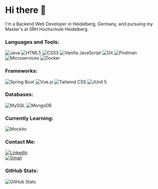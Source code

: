 # Hi there 👋
I'm a Backend Web Developer in Heidelberg, Germany, and pursuing my Master's at SRH Hochschule Heidelberg.

### Languages and Tools:

![Java](https://img.shields.io/badge/-Java-007396?logo=java&logoColor=white) 
![HTML5](https://img.shields.io/badge/-HTML5-E34F26?logo=html5&logoColor=white) 
![CSS3](https://img.shields.io/badge/-CSS3-1572B6?logo=css3&logoColor=white) 
![Vanilla JavaScript](https://img.shields.io/badge/-JavaScript-F7DF1E?logo=javascript&logoColor=black) 
![Git](https://img.shields.io/badge/-Git-F05032?logo=git&logoColor=white) 
![Postman](https://img.shields.io/badge/-Postman-FF6C37?logo=postman&logoColor=white) 
![Microservices](https://img.shields.io/badge/-Microservices-FF6C37?logo=microgen&logoColor=white) 
![Docker](https://img.shields.io/badge/-Docker-2496ED?logo=docker&logoColor=white)  

### Frameworks:

![Spring Boot](https://img.shields.io/badge/-Spring%20Boot-6DB33F?logo=springboot&logoColor=white) 
![Vue.js](https://img.shields.io/badge/-Vue.js-4FC08D?logo=vue.js&logoColor=white) 
![Tailwind CSS](https://img.shields.io/badge/-Tailwind%20CSS-38B2AC?logo=tailwind-css&logoColor=white) 
![JUnit 5](https://img.shields.io/badge/-JUnit%205-25A162?logo=junit5&logoColor=white) 
 

### Databases:

![MySQL](https://img.shields.io/badge/-MySQL-4479A1?logo=mysql&logoColor=white) 
![MongoDB](https://img.shields.io/badge/-MongoDB-47A248?logo=mongodb&logoColor=white)  

### Currently Learning:

![Mockito](https://img.shields.io/badge/-Mockito-00BFA5?logo=mockito&logoColor=white)  

### Contact Me:

[![LinkedIn](https://img.shields.io/badge/-LinkedIn-blue?logo=linkedin)](https://www.linkedin.com/in/pramukh-prakash)  
[![Gmail](https://img.shields.io/badge/-Gmail-red?logo=gmail)](mailto:pramukhp35@gmail.com)  

### GitHub Stats:

![GitHub Stats](https://github-readme-stats.vercel.app/api?username=PramukhPrakash17&show_icons=true&theme=radical)  


